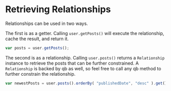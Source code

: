 # Retrieving Relationships

Relationships can be used in two ways.

The first is as a getter. Calling `user.getPosts()` will execute the relationship, cache the result, and return it.

```javascript
var posts = user.getPosts();
```

The second is as a relationship. Calling `user.posts()` returns a `Relationship` instance to retrieve the posts that can be further constrained. A `Relationship` is backed by qb as well, so feel free to call any qb method to further constrain the relationship.

```javascript
var newestPosts = user.posts().orderBy( "publishedDate", "desc" ).get();
```

